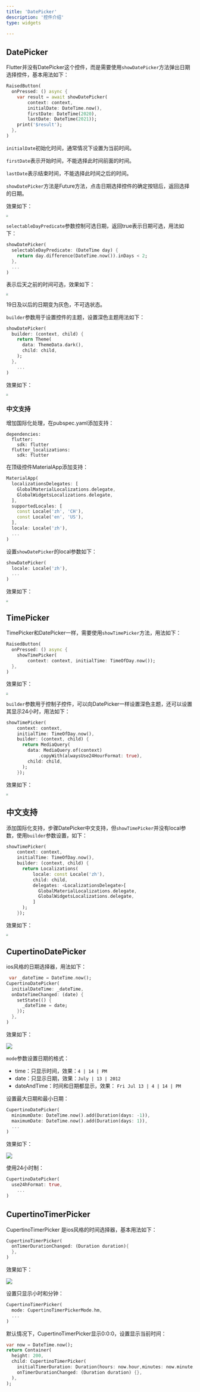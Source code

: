 ```yaml
---
title: 'DatePicker'
description: '控件介绍'
type: widgets

---
```




## DatePicker

Flutter并没有DatePicker这个控件，而是需要使用`showDatePicker`方法弹出日期选择控件，基本用法如下：

```dart
RaisedButton(
  onPressed: () async {
    var result = await showDatePicker(
        context: context,
        initialDate: DateTime.now(),
        firstDate: DateTime(2020),
        lastDate: DateTime(2021));
    print('$result');
  },
)
```

`initialDate`初始化时间，通常情况下设置为当前时间。

`firstDate`表示开始时间，不能选择此时间前面的时间。

`lastDate`表示结束时间，不能选择此时间之后的时间。

`showDatePicker`方法是Future方法，点击日期选择控件的确定按钮后，返回选择的日期。

效果如下：

<img src="https://img-blog.csdnimg.cn/20200324161424204.png?x-oss-process=image/watermark,type_ZmFuZ3poZW5naGVpdGk,shadow_10,text_aHR0cHM6Ly9ibG9nLmNzZG4ubmV0L21lbmdrczE5ODc=,size_16,color_FFFFFF,t_70" style="zoom:33%;" />

`selectableDayPredicate`参数控制可选日期，返回true表示日期可选，用法如下：

```dart
showDatePicker(
  selectableDayPredicate: (DateTime day) {
    return day.difference(DateTime.now()).inDays < 2;
  },
  ...
)
```

表示后天之前的时间可选，效果如下：

<img src="https://img-blog.csdnimg.cn/20200324161500579.png?x-oss-process=image/watermark,type_ZmFuZ3poZW5naGVpdGk,shadow_10,text_aHR0cHM6Ly9ibG9nLmNzZG4ubmV0L21lbmdrczE5ODc=,size_16,color_FFFFFF,t_70" style="zoom:33%;" />

19日及以后的日期变为灰色，不可选状态。



`builder`参数用于设置控件的主题，设置深色主题用法如下：

```dart
showDatePicker(
  builder: (context, child) {
    return Theme(
      data: ThemeData.dark(),
      child: child,
    );
  },
	...
)
```

效果如下：

<img src="https://img-blog.csdnimg.cn/2020032416153162.png?x-oss-process=image/watermark,type_ZmFuZ3poZW5naGVpdGk,shadow_10,text_aHR0cHM6Ly9ibG9nLmNzZG4ubmV0L21lbmdrczE5ODc=,size_16,color_FFFFFF,t_70" style="zoom:33%;" />



### 中文支持

增加国际化处理，在pubspec.yaml添加支持：

```
dependencies:
  flutter:
    sdk: flutter
  flutter_localizations:
    sdk: flutter    
```

在顶级控件MaterialApp添加支持：

```dart
MaterialApp(
  localizationsDelegates: [
    GlobalMaterialLocalizations.delegate,
    GlobalWidgetsLocalizations.delegate,
  ],
  supportedLocales: [
    const Locale('zh', 'CH'),
    const Locale('en', 'US'),
  ],
  locale: Locale('zh'),
  ...
)
```

设置`showDatePicker`的local参数如下：

```dart
showDatePicker(
  locale: Locale('zh'),
  ...
)
```

效果如下：

<img src="https://img-blog.csdnimg.cn/20200324161556894.png?x-oss-process=image/watermark,type_ZmFuZ3poZW5naGVpdGk,shadow_10,text_aHR0cHM6Ly9ibG9nLmNzZG4ubmV0L21lbmdrczE5ODc=,size_16,color_FFFFFF,t_70" style="zoom:33%;" />



## TimePicker

TimePicker和DatePicker一样，需要使用`showTimePicker`方法，用法如下：

```dart
RaisedButton(
  onPressed: () async {
    showTimePicker(
        context: context, initialTime: TimeOfDay.now());
  },
)
```

效果如下：

<img src="https://img-blog.csdnimg.cn/2020032416162367.png?x-oss-process=image/watermark,type_ZmFuZ3poZW5naGVpdGk,shadow_10,text_aHR0cHM6Ly9ibG9nLmNzZG4ubmV0L21lbmdrczE5ODc=,size_16,color_FFFFFF,t_70" style="zoom:33%;" />

​	`builder`参数用于控制子控件，可以向DatePicker一样设置深色主题，还可以设置其显示24小时，用法如下：

```dart
showTimePicker(
    context: context,
    initialTime: TimeOfDay.now(),
    builder: (context, child) {
      return MediaQuery(
        data: MediaQuery.of(context)
            .copyWith(alwaysUse24HourFormat: true),
        child: child,
      );
    });
```

效果如下：

<img src="https://img-blog.csdnimg.cn/20200324161652934.png?x-oss-process=image/watermark,type_ZmFuZ3poZW5naGVpdGk,shadow_10,text_aHR0cHM6Ly9ibG9nLmNzZG4ubmV0L21lbmdrczE5ODc=,size_16,color_FFFFFF,t_70" style="zoom:33%;" />



## 中文支持

添加国际化支持，步骤DatePicker中文支持，但`showTimePicker`并没有local参数，使用`builder`参数设置，如下：

```dart
showTimePicker(
    context: context,
    initialTime: TimeOfDay.now(),
    builder: (context, child) {
      return Localizations(
          locale: const Locale('zh'),
          child: child,
          delegates: <LocalizationsDelegate>[
            GlobalMaterialLocalizations.delegate,
            GlobalWidgetsLocalizations.delegate,
          ]
      );
    });
```

效果如下：

<img src="https://img-blog.csdnimg.cn/20200324161724121.png?x-oss-process=image/watermark,type_ZmFuZ3poZW5naGVpdGk,shadow_10,text_aHR0cHM6Ly9ibG9nLmNzZG4ubmV0L21lbmdrczE5ODc=,size_16,color_FFFFFF,t_70" style="zoom:33%;" />



## CupertinoDatePicker

ios风格的日期选择器，用法如下：

```dart
 var _dateTime = DateTime.now();
CupertinoDatePicker(
  initialDateTime: _dateTime,
  onDateTimeChanged: (date) {
    setState(() {
      _dateTime = date;
    });
  },
)
```

效果如下：

![](https://img-blog.csdnimg.cn/20200324161745157.png?x-oss-process=image/watermark,type_ZmFuZ3poZW5naGVpdGk,shadow_10,text_aHR0cHM6Ly9ibG9nLmNzZG4ubmV0L21lbmdrczE5ODc=,size_16,color_FFFFFF,t_70)

`mode`参数设置日期的格式：

-  time：只显示时间，效果：`4 | 14 | PM `
-  date：只显示日期，效果：`July | 13 | 2012`
-  dateAndTime：时间和日期都显示，效果： `Fri Jul 13 | 4 | 14 | PM `



设置最大日期和最小日期：

```dart
CupertinoDatePicker(
  minimumDate: DateTime.now().add(Duration(days: -1)),
  maximumDate: DateTime.now().add(Duration(days: 1)),
  ...
)
```

效果如下：

![](https://img-blog.csdnimg.cn/20200324161805697.png?x-oss-process=image/watermark,type_ZmFuZ3poZW5naGVpdGk,shadow_10,text_aHR0cHM6Ly9ibG9nLmNzZG4ubmV0L21lbmdrczE5ODc=,size_16,color_FFFFFF,t_70)



使用24小时制：

```dart
CupertinoDatePicker(
  use24hFormat: true,
	...
)
```



## CupertinoTimerPicker

CupertinoTimerPicker 是ios风格的时间选择器，基本用法如下：

```dart
CupertinoTimerPicker(
  onTimerDurationChanged: (Duration duration){
  },
)
```

效果如下：

![](https://img-blog.csdnimg.cn/20200324161828405.png?x-oss-process=image/watermark,type_ZmFuZ3poZW5naGVpdGk,shadow_10,text_aHR0cHM6Ly9ibG9nLmNzZG4ubmV0L21lbmdrczE5ODc=,size_16,color_FFFFFF,t_70)

设置只显示小时和分钟：

```dart
CupertinoTimerPicker(
  mode: CupertinoTimerPickerMode.hm,
  ...
)
```

默认情况下，CupertinoTimerPicker显示0:0:0，设置显示当前时间：

```dart
var now = DateTime.now();
return Container(
  height: 200,
  child: CupertinoTimerPicker(
    initialTimerDuration: Duration(hours: now.hour,minutes: now.minute,seconds: now.second),
    onTimerDurationChanged: (Duration duration) {},
  ),
);
```







